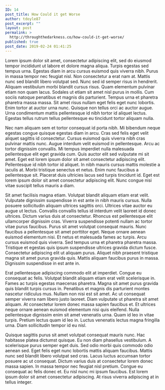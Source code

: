 ```yaml
---
ID: 14
post_title: How Could it get Worse
author: tdoyle87
post_excerpt: ""
layout: post
permalink: >
  http://throughthedarkness.co/how-could-it-get-worse/
published: true
post_date: 2019-02-24 01:41:25
---
```

<!-- wp:paragraph -->
<p>Lorem ipsum dolor sit amet, consectetur adipiscing elit, sed do eiusmod tempor incididunt ut labore et dolore magna aliqua. Turpis egestas sed tempus urna. Egestas diam in arcu cursus euismod quis viverra nibh. Purus in massa tempor nec feugiat nisl. Non consectetur a erat nam at. Mattis nunc sed blandit libero volutpat sed. Nunc sed id semper risus in hendrerit. Aliquam vestibulum morbi blandit cursus risus. Quam elementum pulvinar etiam non quam lacus. Sodales ut etiam sit amet nisl purus in mollis. Cum sociis natoque penatibus et magnis dis parturient. Tempus urna et pharetra pharetra massa massa. Sit amet risus nullam eget felis eget nunc lobortis. Enim tortor at auctor urna nunc. Quisque non tellus orci ac auctor augue. Urna condimentum mattis pellentesque id nibh tortor id aliquet lectus. Egestas tellus rutrum tellus pellentesque eu tincidunt tortor aliquam nulla.</p>
<!-- /wp:paragraph -->

<!-- wp:paragraph -->
<p>Nec nam aliquam sem et tortor consequat id porta nibh. Mi bibendum neque egestas congue quisque egestas diam in arcu. Cras sed felis eget velit aliquet sagittis id consectetur. Cursus euismod quis viverra nibh cras pulvinar mattis nunc. Augue interdum velit euismod in pellentesque. Arcu ac tortor dignissim convallis. Mi tempus imperdiet nulla malesuada pellentesque elit eget gravida cum. Quis auctor elit sed vulputate mi sit amet. Eget est lorem ipsum dolor sit amet consectetur adipiscing elit. Pellentesque id nibh tortor id aliquet. In nibh mauris cursus mattis molestie a iaculis at. Morbi tristique senectus et netus. Enim nunc faucibus a pellentesque sit. Placerat duis ultricies lacus sed turpis tincidunt id. Eget est lorem ipsum dolor sit amet consectetur adipiscing elit. Nunc congue nisi vitae suscipit tellus mauris a diam.</p>
<!-- /wp:paragraph -->

<!-- wp:paragraph -->
<p>Sit amet facilisis magna etiam. Volutpat blandit aliquam etiam erat velit. Vulputate dignissim suspendisse in est ante in nibh mauris cursus. Nulla posuere sollicitudin aliquam ultrices sagittis orci. Ultrices vitae auctor eu augue ut lectus. Convallis convallis tellus id interdum velit laoreet id donec ultrices. Dictum varius duis at consectetur. Rhoncus est pellentesque elit ullamcorper dignissim cras. Viverra suspendisse potenti nullam ac tortor vitae purus faucibus. Purus sit amet volutpat consequat mauris. Nunc faucibus a pellentesque sit amet porttitor eget. Neque ornare aenean euismod elementum nisi. Et netus et malesuada fames ac turpis. Arcu cursus euismod quis viverra. Sed tempus urna et pharetra pharetra massa. Tristique et egestas quis ipsum suspendisse ultrices gravida dictum fusce. Consectetur adipiscing elit ut aliquam purus. Aliquet nibh praesent tristique magna sit amet purus gravida quis. Mattis aliquam faucibus purus in massa. Dignissim suspendisse in est ante in.</p>
<!-- /wp:paragraph -->

<!-- wp:paragraph -->
<p>Erat pellentesque adipiscing commodo elit at imperdiet. Congue eu consequat ac felis. Volutpat blandit aliquam etiam erat velit scelerisque in. Fames ac turpis egestas maecenas pharetra. Magna sit amet purus gravida quis blandit turpis cursus in. Penatibus et magnis dis parturient montes nascetur ridiculus mus. Nullam non nisi est sit amet. Ac ut consequat semper viverra nam libero justo laoreet. Diam vulputate ut pharetra sit amet aliquam. At consectetur lorem donec massa sapien faucibus et. Et ultrices neque ornare aenean euismod elementum nisi quis eleifend. Nulla pellentesque dignissim enim sit amet venenatis urna. Quam id leo in vitae turpis. Pretium lectus quam id leo in. Luctus venenatis lectus magna fringilla urna. Diam sollicitudin tempor id eu nisl.</p>
<!-- /wp:paragraph -->

<!-- wp:paragraph -->
<p>Quisque sagittis purus sit amet volutpat consequat mauris nunc. Hac habitasse platea dictumst quisque. Eu non diam phasellus vestibulum. A scelerisque purus semper eget duis. Sed odio morbi quis commodo odio aenean sed. Eget felis eget nunc lobortis mattis aliquam faucibus. Mattis nunc sed blandit libero volutpat sed cras. Lacus luctus accumsan tortor posuere ac ut consequat. Dictum varius duis at consectetur lorem donec massa sapien. In massa tempor nec feugiat nisl pretium. Congue eu consequat ac felis donec et. Eu nisl nunc mi ipsum faucibus. Est lorem ipsum dolor sit amet consectetur adipiscing. At risus viverra adipiscing at in tellus integer.</p>
<!-- /wp:paragraph -->